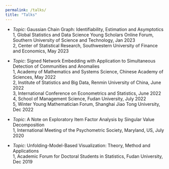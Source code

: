```yaml
---
permalink: /talks/
title: "Talks"
---
```


- *Topic*: Gaussian Chain Graph: Identifiability, Estimation and Asymptotics  
1, Global Statistics and Data Science Young Scholars Online Forum, Southern University of Science and Technology, Jan 2023  
2, Center of Statistical Research, Southwestern University of Finance and Economics, May 2023  


- *Topic*: Signed Network Embedding with Application to Simultaneous Detection of Communities and Anomalies  
1, Academy of Mathematics and Systems Science, Chinese Academy of Sciences, May 2022  
2, Institute of Statistics and Big Data, Renmin University of China, June 2022  
3, International Conference on Econometrics and Statistics, June 2022  
4, School of Management Science, Fudan University, July 2022  
5, Winter Young Mathematician Forum, Shanghai Jiao Tong University, Dec 2022  


- *Topic*: A Note on Exploratory Item Factor Analysis by Singular Value Decomposition  
1, International Meeting of the Psychometric Society, Maryland, US, July 2020  

- *Topic*: Unfolding-Model-Based Visualization: Theory, Method and Applications  
1, Academic Forum for Doctoral Students in Statistics, Fudan University, Dec 2019  



